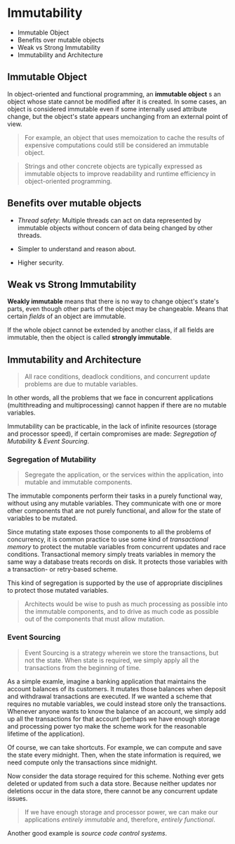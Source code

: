 # Immutability

* Immutable Object
* Benefits over mutable objects
* Weak vs Strong Immutability
* Immutability and Architecture

## Immutable Object

In object-oriented and functional programming, an __immutable object__ s an object whose state cannot be modified after it is created. In some cases, an object is considered immutable even if some internally used attribute change, but the object's state appears unchanging from an external point of view.

> For example, an object that uses memoization to cache the results of expensive computations could still be considered an immutable object.

> Strings and other concrete objects are typically expressed as immutable objects to improve readability and runtime efficiency in object-oriented programming.

## Benefits over mutable objects

* _Thread safety_: Multiple threads can act on data represented by immutable objects without concern of data being changed by other threads.

* Simpler to understand and reason about.

* Higher security.

## Weak vs Strong Immutability

__Weakly immutable__ means that there is no way to change object's state's parts, even though other parts of the object may be changeable. Means that certain _fields_ of an object are immutable.

If the whole object cannot be extended by another class, if all fields are immutable, then the object is called __strongly immutable__.

## Immutability and Architecture

> All race conditions, deadlock conditions, and concurrent update problems are due to mutable variables.

In other words, all the problems that we face in concurrent applications (multithreading and multiprocessing) cannot happen if there are no mutable variables.

Immutability can be practicable, in the lack of infinite resources (storage and processor speed), if certain compromises are made: _Segregation of Mutability_ & _Event Sourcing_.

### Segregation of Mutability

> Segregate the application, or the services within the application, into mutable and immutable components.

The immutable components perform their tasks in a purely functional way, without using any mutable variables. They communicate with one or more other components that are not purely functional, and allow for the state of variables to be mutated.

Since mutating state exposes those components to all the problems of concurrency, it is common practice to use some kind of _transactional memory_ to protect the mutable variables from concurrent updates and race conditions. Transactional memory simply treats variables in memory the same way a database treats records on disk. It protects those variables with a transaction- or retry-based scheme.

This kind of segregation is supported by the use of appropriate disciplines to protect those mutated variables.

> Architects would be wise to push as much processing as possible into the immutable components, and to drive as much code as possible out of the components that must allow mutation.

### Event Sourcing

> Event Sourcing is a strategy wherein we store the transactions, but not the state. When state is required, we simply apply all the transactions from the beginning of time.

As a simple examle, imagine a banking application that maintains the account balances of its customers. It mutates those balances when deposit and withdrawal transactions are executed. If we wanted a scheme that requires no mutable variables, we could instead store only the transactions. Whenever anyone wants to know the balance of an account, we simply add up all the transactions for that account (perhaps we have enough storage and processing power tyo make the scheme work for the reasonable lifetime of the application).

Of course, we can take shortcuts. For example, we can compute and save the state every midnight. Then, when the state information is required, we need compute only the transactions since midnight.

Now consider the data storage required for this scheme. Nothing ever gets deleted or updated from such a data store. Because neither updates nor deletions occur in the data store, there cannot be any concurrent update issues.

> If we have enough storage and processor power, we can make our applications _entirely immutable_ and, therefore, _entirely functional_.

Another good example is _source code control systems_.
